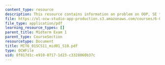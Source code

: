 ```yaml
---
content_type: resource
description: This resource contains information on problem on OOP, SE to DE, and diagnosis.
file: https://ol-ocw-studio-app-production.s3.amazonaws.com/courses/6-01sc-introduction-to-electrical-engineering-and-computer-science-i-spring-2011/8f817d1ce91007171d23c3328060b37c_MIT6_01SCS11_mid01_S10.pdf
file_type: application/pdf
learning_resource_types: []
parent_title: Midterm Exam 1
parent_type: CourseSection
resourcetype: Document
title: MIT6_01SCS11_mid01_S10.pdf
type: OCWFile
uid: 8f817d1c-e910-0717-1d23-c3328060b37c
---
```

